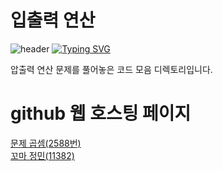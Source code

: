 # 입출력 연산

![header](https://capsule-render.vercel.app/api?type=egg&color=gradient&height=300&section=header&text=welcome%2&fontSize=50&desc=입출력%20연산%20문제)
[![Typing SVG](https://readme-typing-svg.demolab.com?font=Fira+Code&pause=1000&color=93BDF7&background=203AFF00&random=false&width=435&lines=My+name+is+kimganghyeon)](https://git.io/typing-svg)

압출력 연산 문제를 풀어놓은 코드 모음 디렉토리입니다.


# github 웹 호스팅 페이지

<a href="https://do04200611.github.io/Baekjoon/%EC%9E%85%EC%B6%9C%EB%A0%A5%20%EC%97%B0%EC%82%B0/2588(%EA%B3%B1%EC%85%88)/index.html">문제 곱셈(2588번)</a><br>
<a href="https://do04200611.github.io/Baekjoon/%EC%9E%85%EC%B6%9C%EB%A0%A5%20%EC%97%B0%EC%82%B0/%EA%BC%AC%EB%A7%88%20%EC%A0%95%EB%AF%BC(11382)/index.html">꼬마 정민(11382)</a><br>

